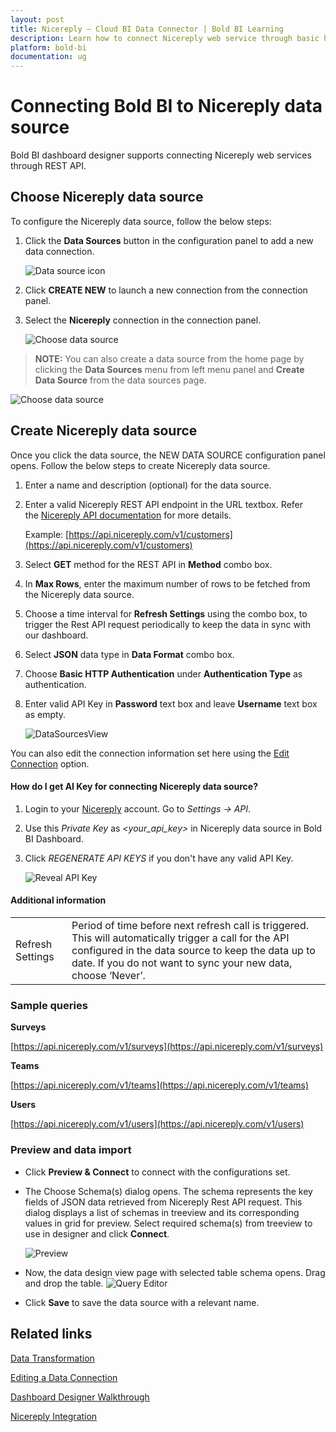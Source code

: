 ```yaml
---
layout: post
title: Nicereply – Cloud BI Data Connector | Bold BI Learning
description: Learn how to connect Nicereply web service through basic http authentication with Bold BI Cloud and create data source.
platform: bold-bi
documentation: ug
---
```


# Connecting Bold BI to Nicereply data source
Bold BI dashboard designer supports connecting Nicereply web services through REST API.

## Choose Nicereply data source
To configure the Nicereply data source, follow the below steps:
1. Click the **Data Sources** button in the configuration panel to add a new data connection.

   ![Data source icon](/static/assets/working-with-datasource/data-connectors/images/common/DataSourcesIcon.png)

2. Click **CREATE NEW** to launch a new connection from the connection panel.
3. Select the **Nicereply** connection in the connection panel.

   ![Choose data source](/static/assets/working-with-datasource/data-connectors/images/Nicereply/ChooseDS.png)

> **NOTE:**  You can also create a data source from the home page by clicking the **Data Sources** menu from left menu panel and **Create Data Source** from the data sources page.

   ![Choose data source](/static/assets/working-with-datasource/data-connectors/images/Nicereply/ChooseDS_server.png)

## Create Nicereply data source
Once you click the data source, the NEW DATA SOURCE configuration panel opens. Follow the below steps to create Nicereply data source.
1. Enter a name and description (optional) for the data source.
2. Enter a valid Nicereply REST API endpoint in the URL textbox. Refer the [Nicereply API documentation](https://api.nicereply.com/docs/v1/#get-started) for more details.

    Example: [https://api.nicereply.com/v1/customers](https://api.nicereply.com/v1/customers)  

3. Select **GET** method for the REST API in **Method** combo box.
4. In **Max Rows**, enter the maximum number of rows to be fetched from the Nicereply data source.
5. Choose a time interval for **Refresh Settings** using the combo box, to trigger the Rest API request periodically to keep the data in sync with our dashboard.  
6. Select **JSON** data type in **Data Format** combo box.
7. Choose **Basic HTTP Authentication** under **Authentication Type** as authentication.
8. Enter valid API Key in **Password** text box and leave **Username** text box as empty.

    ![DataSourcesView](/static/assets/working-with-datasource/data-connectors/images/Nicereply/DataSourcesView.png)

You can also edit the connection information set here using the [Edit Connection](/working-with-data-source/editing-a-data-connection/) option.

#### How do I get AI Key for connecting Nicereply data source?

1. Login to your [Nicereply](https://admin.nicereply.com/admin/login) account. Go to *Settings -> API*.
2. Use this *Private Key* as *&lt;your_api_key&gt;* in Nicereply data source in Bold BI Dashboard.
3. Click *REGENERATE API KEYS* if you don't have any valid API Key.

   ![Reveal API Key](/static/assets/working-with-datasource/data-connectors/images/Nicereply/APIKey.png)

#### Additional information
<table width="600">
<tr>
<td>
Refresh Settings
</td>
<td>
Period of time before next refresh call is triggered. This will automatically trigger a call for the API configured in the data source to keep the data up to date. If you do not want to sync your new data, choose ‘Never’.
</td>
</tr>
</table>

### Sample queries

**Surveys**

[https://api.nicereply.com/v1/surveys](https://api.nicereply.com/v1/surveys)

**Teams**

[https://api.nicereply.com/v1/teams](https://api.nicereply.com/v1/teams)

**Users**

[https://api.nicereply.com/v1/users](https://api.nicereply.com/v1/users)

### Preview and data import
* Click **Preview & Connect** to connect with the configurations set.
* The Choose Schema(s) dialog opens. The schema represents the key fields of JSON data retrieved from Nicereply Rest API request. This dialog displays a list of schemas in treeview and its corresponding values in grid for preview. Select required schema(s) from treeview to use in designer and click **Connect**.

   ![Preview](/static/assets/working-with-datasource/data-connectors/images/common/Preview.png)

* Now, the data design view page with selected table schema opens. Drag and drop the table.
   ![Query Editor](/static/assets/working-with-datasource/data-connectors/images/common/QueryEditor.png)

* Click **Save** to save the data source with a relevant name.

## Related links
[Data Transformation](/working-with-data-source/transforming-data/joining-table/)

[Editing a Data Connection](/working-with-data-source/editing-a-data-connection/)   

[Dashboard Designer Walkthrough](/getting-started/creating-dashboard/)

[Nicereply Integration](https://www.boldbi.com/integrations/nicereply?utm_source=syncfusion&utm_medium=documentation&utm_campaign=boldbinicereplyintegration)